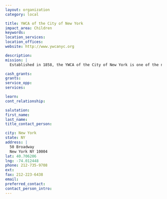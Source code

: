 ```yaml
---
layout: organization
category: local

title: YWCA of the City of New York
impact_area: Children
keywords: 
location_services: 
location_offices: 
website: http://www.ywcanyc.org

description: 
mission: |
  Established in 1858, the YWCA of the City of New York is one of the nation’s oldest non-profit organizations. Our mission is to address the critical needs of New York City women and to empower them for success and leadership in their lives, jobs and communities. We focus on underserved families through job training, educational child care and after school programs; partnerships with business, government and other not-for-profits; and advocacy on behalf of the clients we serve.

cash_grants: 
grants: 
service_opp: 
services: 

learn: 
cont_relationship: 

salutation: 
first_name: 
last_name: 
title_contact_person: 

city: New York
state: NY
address: |
  50 Broadway  
  New York NY 10004
lat: 40.706206
lng: -74.012448
phone: 212-735-9708
ext: 
fax: 212-223-6438
email: 
preferred_contact: 
contact_person_intro: 
---
```

